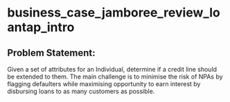 # business_case_jamboree_review_loantap_intro

## Problem Statement:

Given a set of attributes for an Individual, determine if a credit line should be extended to them. The main challenge is to minimise the risk of NPAs by flagging defaulters while maximising opportunity to earn interest by disbursing loans to as many customers as possible.
